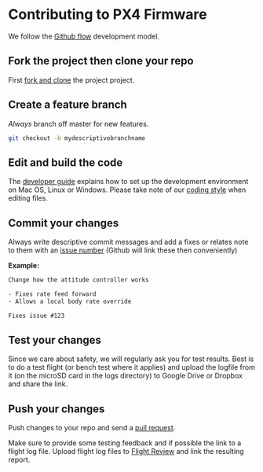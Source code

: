 # Contributing to PX4 Firmware

We follow the [Github flow](https://guides.github.com/introduction/flow/) development model.

## Fork the project then clone your repo

First [fork and clone](https://help.github.com/articles/fork-a-repo) the project project.

## Create a feature branch

*Always* branch off master for new features.

```bash
git checkout -b mydescriptivebranchname
```

## Edit and build the code

The [developer guide](http://dev.px4.io/) explains how to set up the development environment on Mac OS, Linux or Windows. Please take note of our [coding style](https://dev.px4.io/master/en/contribute/code.html) when editing files.

## Commit your changes

Always write descriptive commit messages and add a fixes or relates note to them with an [issue number](https://github.com/px4/Firmware/issues) (Github will link these then conveniently)

**Example:**

```txt
Change how the attitude controller works

- Fixes rate feed forward
- Allows a local body rate override

Fixes issue #123
```

## Test your changes

Since we care about safety, we will regularly ask you for test results. Best is to do a test flight (or bench test where it applies) and upload the logfile from it (on the microSD card in the logs directory) to Google Drive or Dropbox and share the link.

## Push your changes

Push changes to your repo and send a [pull request](https://github.com/PX4/Firmware/compare/).

Make sure to provide some testing feedback and if possible the link to a flight log file. Upload flight log files to [Flight Review](http://logs.px4.io) and link the resulting report.
